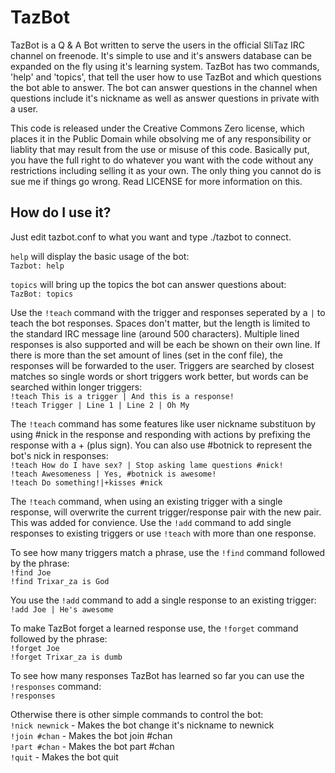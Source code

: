 TazBot
======

TazBot is a Q & A Bot written to serve the users in the official SliTaz IRC channel on freenode.
It's simple to use and it's answers database can be expanded on the fly using it's learning system.
TazBot has two commands, 'help' and 'topics', that tell the user how to use TazBot and which questions the bot able to answer. The bot can answer questions in the channel when questions include it's nickname as well as answer questions in private with a user.

This code is released under the Creative Commons Zero license, which places it in the Public Domain while obsolving me of any responsibility or liablity that may result from the use or misuse of this code. Basically put, you have the full right to do whatever you want with the code without any restrictions including selling it as your own. The only thing you cannot do is sue me if things go wrong. Read LICENSE for more information on this.


How do I use it?
----------------
Just edit tazbot.conf to what you want and type ./tazbot to connect.

`help` will display the basic usage of the bot:  
`Tazbot: help`

`topics` will bring up the topics the bot can answer questions about:  
`TazBot: topics`

Use the `!teach` command with the trigger and responses seperated by a `|` to teach the bot responses. Spaces don't matter, but the length is limited to the standard IRC message line (around 500 characters). Multiple lined responses is also supported and will be each be shown on their own line. If there is more than the set amount of lines (set in the conf file), the responses will be forwarded to the user.
Triggers are searched by closest matches so single words or short triggers work better, but words can be searched within longer triggers:  
`!teach This is a trigger | And this is a response!`  
`!teach Trigger | Line 1 | Line 2 | Oh My`

The `!teach` command has some features like user nickname substituon by using #nick in the response and responding with actions by prefixing the response with a + (plus sign). You can also use #botnick to represent the bot's nick in responses:  
`!teach How do I have sex? | Stop asking lame questions #nick!`  
`!teach Awesomeness | Yes, #botnick is awesome!`  
`!teach Do something!|+kisses #nick`

The `!teach` command, when using an existing trigger with a single response, will overwrite the current trigger/response pair with the new pair. This was added for convience. Use the `!add` command to add single responses to existing triggers or use `!teach` with more than one response.

To see how many triggers match a phrase, use the `!find` command followed by the phrase:  
`!find Joe`  
`!find Trixar_za is God`

You use the `!add` command to add a single response to an existing trigger:
`!add Joe | He's awesome`

To make TazBot forget a learned response use, the `!forget` command followed by the phrase:  
`!forget Joe`  
`!forget Trixar_za is dumb`

To see how many responses TazBot has learned so far you can use the `!responses` command:  
`!responses`

Otherwise there is other simple commands to control the bot:  
`!nick newnick` - Makes the bot change it's nickname to newnick  
`!join #chan` - Makes the bot join #chan  
`!part #chan` - Makes the bot part #chan  
`!quit` - Makes the bot quit